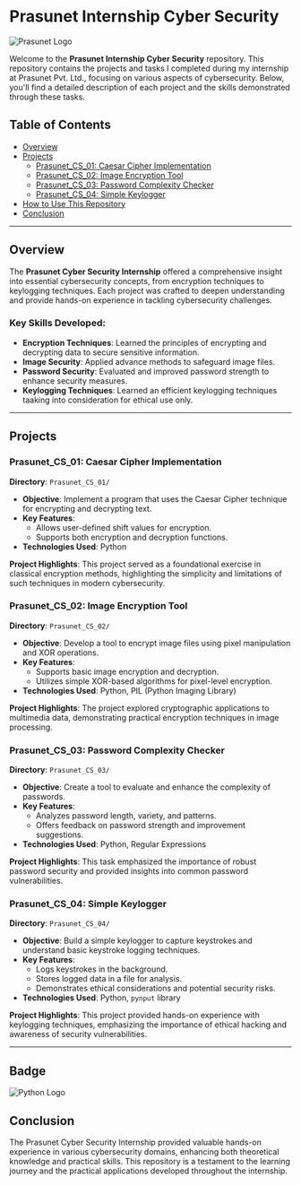 # Prasunet Internship Cyber Security

![Prasunet Logo](https://prasunet.com/images/loggo.jpg)

Welcome to the **Prasunet Internship Cyber Security** repository. This repository contains the projects and tasks I completed during my internship at Prasunet Pvt. Ltd., focusing on various aspects of cybersecurity. Below, you'll find a detailed description of each project and the skills demonstrated through these tasks.

## Table of Contents

- [Overview](#overview)
- [Projects](#projects)
  - [Prasunet_CS_01: Caesar Cipher Implementation](#prasunet_cs_01-caesar-cipher-implementation)
  - [Prasunet_CS_02: Image Encryption Tool](#prasunet_cs_02-image-encryption-tool)
  - [Prasunet_CS_03: Password Complexity Checker](#prasunet_cs_03-password-complexity-checker)
  - [Prasunet_CS_04: Simple Keylogger](#prasunet_cs_04-simple-keylogger)
- [How to Use This Repository](#how-to-use-this-repository)
- [Conclusion](#conclusion)

---

## Overview

The **Prasunet Cyber Security Internship** offered a comprehensive insight into essential cybersecurity concepts, from encryption techniques to keylogging techniques. Each project was crafted to deepen understanding and provide hands-on experience in tackling cybersecurity challenges.

### Key Skills Developed:

- **Encryption Techniques**: Learned the principles of encrypting and decrypting data to secure sensitive information.
- **Image Security**: Applied advance methods to safeguard image files.
- **Password Security**: Evaluated and improved password strength to enhance security measures.
- **Keylogging Techniques**: Learned an efficient keylogging techniques taaking into consideration for ethical use only.

---

## Projects

### Prasunet_CS_01: Caesar Cipher Implementation

**Directory**: `Prasunet_CS_01/`

- **Objective**: Implement a program that uses the Caesar Cipher technique for encrypting and decrypting text.
- **Key Features**:
  - Allows user-defined shift values for encryption.
  - Supports both encryption and decryption functions.
- **Technologies Used**: Python

**Project Highlights**: This project served as a foundational exercise in classical encryption methods, highlighting the simplicity and limitations of such techniques in modern cybersecurity.

### Prasunet_CS_02: Image Encryption Tool

**Directory**: `Prasunet_CS_02/`

- **Objective**: Develop a tool to encrypt image files using pixel manipulation and XOR operations.
- **Key Features**:
  - Supports basic image encryption and decryption.
  - Utilizes simple XOR-based algorithms for pixel-level encryption.
- **Technologies Used**: Python, PIL (Python Imaging Library)

**Project Highlights**: The project explored cryptographic applications to multimedia data, demonstrating practical encryption techniques in image processing.

### Prasunet_CS_03: Password Complexity Checker

**Directory**: `Prasunet_CS_03/`

- **Objective**: Create a tool to evaluate and enhance the complexity of passwords.
- **Key Features**:
  - Analyzes password length, variety, and patterns.
  - Offers feedback on password strength and improvement suggestions.
- **Technologies Used**: Python, Regular Expressions

**Project Highlights**: This task emphasized the importance of robust password security and provided insights into common password vulnerabilities.

### Prasunet_CS_04: Simple Keylogger

**Directory**: `Prasunet_CS_04/`

- **Objective**: Build a simple keylogger to capture keystrokes and understand basic keystroke logging techniques.
- **Key Features**:
  - Logs keystrokes in the background.
  - Stores logged data in a file for analysis.
  - Demonstrates ethical considerations and potential security risks.
- **Technologies Used**: Python, `pynput` library

**Project Highlights**: This project provided hands-on experience with keylogging techniques, emphasizing the importance of ethical hacking and awareness of security vulnerabilities.

---
## Badge

![Python Logo](https://cdn.iconscout.com/icon/free/png-512/free-python-3521655-2945099.png?f=webp&w=512)

## Conclusion

The Prasunet Cyber Security Internship provided valuable hands-on experience in various cybersecurity domains, enhancing both theoretical knowledge and practical skills. This repository is a testament to the learning journey and the practical applications developed throughout the internship.
